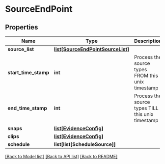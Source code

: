 # SourceEndPoint

## Properties
Name | Type | Description | Notes
------------ | ------------- | ------------- | -------------
**source_list** | [**list[SourceEndPointSourceList]**](SourceEndPointSourceList.md) |  | [optional] 
**start_time_stamp** | **int** | Process the source types FROM this unix timestamp | [optional] 
**end_time_stamp** | **int** | Process the source types TILL this unix timestamp | [optional] 
**snaps** | [**list[EvidenceConfig]**](EvidenceConfig.md) |  | [optional] 
**clips** | [**list[EvidenceConfig]**](EvidenceConfig.md) |  | [optional] 
**schedule** | **list[list[ScheduleSource]]** |  | [optional] 

[[Back to Model list]](../README.md#documentation-for-models) [[Back to API list]](../README.md#documentation-for-api-endpoints) [[Back to README]](../README.md)

